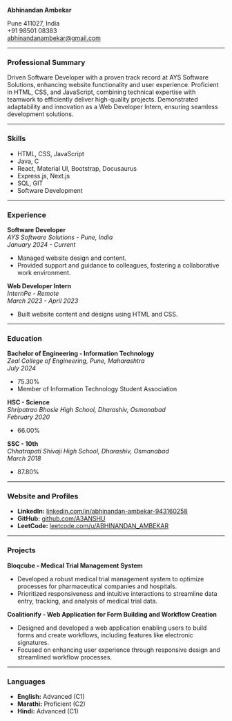 **Abhinandan Ambekar**

Pune 411027, India  
+91 98501 08383  
abhinandanambekar@gmail.com

---

### **Professional Summary**

Driven Software Developer with a proven track record at AYS Software Solutions, enhancing website functionality and user experience. Proficient in HTML, CSS, and JavaScript, combining technical expertise with teamwork to efficiently deliver high-quality projects. Demonstrated adaptability and innovation as a Web Developer Intern, ensuring seamless development solutions.

---

### **Skills**

- HTML, CSS, JavaScript
- Java, C
- React, Material UI, Bootstrap, Docusaurus
- Express.js, Next.js
- SQL, GIT
- Software Development

---

### **Experience**

**Software Developer**  
*AYS Software Solutions - Pune, India*  
*January 2024 - Current*
- Managed website design and content.
- Provided support and guidance to colleagues, fostering a collaborative work environment.

**Web Developer Intern**  
*InternPe - Remote*  
*March 2023 - April 2023*
- Built website content and designs using HTML and CSS.

---

### **Education**

**Bachelor of Engineering - Information Technology**  
*Zeal College of Engineering, Pune, Maharashtra*  
*July 2024*  
- 75.30%  
- Member of Information Technology Student Association

**HSC - Science**  
*Shripatrao Bhosle High School, Dharashiv, Osmanabad*  
*February 2020*  
- 66.00%

**SSC - 10th**  
*Chhatrapati Shivaji High School, Dharashiv, Osmanabad*  
*March 2018*  
- 87.80%

---

### **Website and Profiles**

- **LinkedIn:** [linkedin.com/in/abhinandan-ambekar-943160258](https://linkedin.com/in/abhinandan-ambekar-943160258)
- **GitHub:** [github.com/A3ANSHU](https://github.com/A3ANSHU)
- **LeetCode:** [leetcode.com/u/ABHINANDAN_AMBEKAR](https://leetcode.com/u/ABHINANDAN_AMBEKAR)

---

### **Projects**

**Bloqcube - Medical Trial Management System**
- Developed a robust medical trial management system to optimize processes for pharmaceutical companies and hospitals.
- Prioritized responsiveness and intuitive interactions to streamline data entry, tracking, and analysis of medical trial data.

**Coalitionify - Web Application for Form Building and Workflow Creation**
- Designed and developed a web application enabling users to build forms and create workflows, including features like electronic signatures.
- Focused on enhancing user experience through responsive design and streamlined workflow processes.

---

### **Languages**

- **English:** Advanced (C1)
- **Marathi:** Proficient (C2)
- **Hindi:** Advanced (C1)

